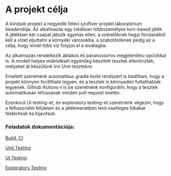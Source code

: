 # A projekt célja
A kiinduló projekt a negyedik félévi szoftver projekt laboratórium beadandója. Az alkalmazás egy lokálisan többszemélyes turn-based játék. A játékban két csapat játszik egymás ellen, a szerelőknek hegyi forrásokból kell a vizet eljuttatni a környéki városokba, a szabotőröknek pedig az a célja, hogy minél több víz folyjon el a sivatagba.


Az alkalmazás rendelkezik ablakos és parancssoros megjelenítési opciókkal is. A modell helyes működését egyénileg készített tesztek ellenőrizték, melyeket át készülünk írni Unit-tesztekre.

Emellett szeretnénk automatikus gradle build rendszert is beállítani, hogy a projekt könnyen fordítható legyen, és a tesztek is könnyedén futtathatóak legyenek. Github Actions-t is be szeretnénk konfigurálni, hogy a tesztek automatikusan lefussanak minden pull request esetén.

Ezenkívül UI testing-et, és exploratory testing-et szeretnénk végezni, hogy a felhasználói felületen és a játékmenetben levő esetleges hibákat felderítsük és kijavítsuk.

### Feladatok dokumentációja:

[Build, CI](/doc/build-ci.md)

[Unit Testing](/doc/unit-testing.md)

[UI Testing](/doc/ui-testing.md)

[Exploratory Testing](/doc/exploratory-testing.md)

